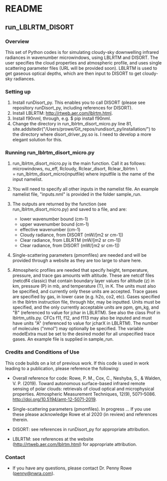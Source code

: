 # README #

## run_LBLRTM_DISORT

### Overview ###

This set of Python codes is for simulating cloudy-sky downwelling infrared radiances in wavenumber microwindows, using LBLRTM and DISORT. The user specifies the cloud properties and atmospheric profile, and uses single scattering parameter files (URL will be provided soon). LBLRTM is used to get gaseous optical depths, which are then input to DISORT to get cloudy-sky radiances.

### Setting up ###

1. Install runDisort_py. This enables you to call DISORT (please see repository runDisort_py, including references for DISORT).
2. Install LBLRTM: http://rtweb.aer.com/lblrtm.html.
3. Install f90nml, through, e.g. $ pip install f90nml.
4. Change the directory in run_lblrtm_disort_micro.py line 81, site.addsitedir("/Users/prowe/Git_repos/rundisort_py/installation/")
to the directory where disort_driver_py.so is. I need to develop a more elegant solution for this.  

### Running run_lblrtm_disort_micro.py ###
1. run_lblrtm_disort_micro.py is the main function. Call it as follows:
    microwindows, nu_eff, Rcloudy, Rclear_disort, Rclear_lblrtm \  
    = run_lblrtm_disort_micro(inputfile)
where inputfile is the name of the input namelist.


2. You will need to specify all other inputs in the namelist file. An example namelist file, "inputs.nml" is provided in the folder sample_run.


3. The outputs are returned by the function (see run_lblrtm_disort_micro.py) and saved to a file, and are:
    * lower wavenumber bound (cm-1)
    * upper wavenumber bound (cm-1)
    * effective wavenumber (cm-1)
    * Cloudy radiance, from DISORT (mW/[m2 sr cm-1]) 
    * Clear radiance, from LBLRTM (mW/[m2 sr cm-1]) 
    * Clear radiance, from DISORT (mW/[m2 sr cm-1])

4. Single-scattering parameters (pmomfiles) are needed and will be provided through a website as they are too large to share here.

5. Atmospheric profiles are needed that specify height, temperature, pressure, and trace gas amounts with altitude. These are netcdf files (netcdf4 classic) that contain boundary layer values for altitude (z) in km, pressure (P) in mb, and temperature (T), in K. The units must also be specified, and currently only these units are accepted. Trace gases are specified by gas, in lower case (e.g. h2o, co2, etc). Gases specified in the lblrtm instruction file, through hbr, may be inputted. Units must be specified, and the only currently acceptable units are ppm, gm_kg, and "B" (referenced to value for jchar in LBLRTM). See also the class Prof in lblrtm_utils.py. CFCs f11, f12, and f113 may also be inputed and must have units "A" (referenced to value for jcharX in LBLRTM). The number of molecules ("nmol") may optionally be specified. The variable modelExtra must be set to the desired model for all unspecified trace gases. An example file is supplied in sample_run.


### Credits and Conditions of Use ###

This code builds on a lot of previous work. If this code is used in work leading to a publication, please reference the following:

* Overall reference for code: Rowe, P. M., Cox, C., Neshyba, S., & Walden, V. P. (2019). Toward autonomous surface-based infrared remote sensing of polar clouds: retrievals of cloud optical and microphysical properties. Atmospheric Measurement Techniques, 12(9), 5071–5086. http://doi.org/10.5194/amt-12-5071-2019.

* Single-scattering parameters (pmomfiles). In progress ... If you use these please acknowledge Rowe et al 2020 (in review) and references therein.
* DISORT: see references in runDisort_py for appropriate attribution.
* LBLRTM: see references at the website (http://rtweb.aer.com/lblrtm.html) for appropriate attribution.

### Contact ###

* If you have any questions, please contact Dr. Penny Rowe (penny@nwra.com).
